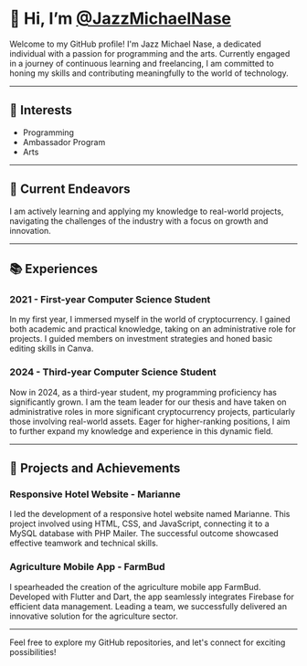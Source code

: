 # 👋 Hi, I’m [@JazzMichaelNase](https://twitter.com/JazzMichaelNase)

Welcome to my GitHub profile! I'm Jazz Michael Nase, a dedicated individual with a passion for programming and the arts. Currently engaged in a journey of continuous learning and freelancing, I am committed to honing my skills and contributing meaningfully to the world of technology.

---

## 👀 Interests
- Programming
- Ambassador Program
- Arts

---

## 🌱 Current Endeavors
I am actively learning and applying my knowledge to real-world projects, navigating the challenges of the industry with a focus on growth and innovation.

---

## 📚 Experiences

### 2021 - First-year Computer Science Student
In my first year, I immersed myself in the world of cryptocurrency. I gained both academic and practical knowledge, taking on an administrative role for projects. I guided members on investment strategies and honed basic editing skills in Canva.

### 2024 - Third-year Computer Science Student
Now in 2024, as a third-year student, my programming proficiency has significantly grown. I am the team leader for our thesis and have taken on administrative roles in more significant cryptocurrency projects, particularly those involving real-world assets. Eager for higher-ranking positions, I aim to further expand my knowledge and experience in this dynamic field.

---

## 🚀 Projects and Achievements

### Responsive Hotel Website - Marianne
I led the development of a responsive hotel website named Marianne. This project involved using HTML, CSS, and JavaScript, connecting it to a MySQL database with PHP Mailer. The successful outcome showcased effective teamwork and technical skills.

### Agriculture Mobile App - FarmBud
I spearheaded the creation of the agriculture mobile app FarmBud. Developed with Flutter and Dart, the app seamlessly integrates Firebase for efficient data management. Leading a team, we successfully delivered an innovative solution for the agriculture sector.

---

Feel free to explore my GitHub repositories, and let's connect for exciting possibilities!

<!---
JazzMichaelNase/JazzMichaelNase is a ✨ special ✨ repository because its `README.md` (this file) appears on your GitHub profile.
You can click the Preview link to take a look at your changes.
--->
